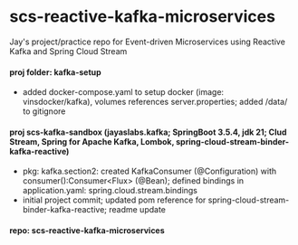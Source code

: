 # scs-reactive-kafka-microservices
Jay's project/practice repo for Event-driven Microservices using Reactive Kafka and Spring Cloud Stream

#### proj folder: kafka-setup
- added docker-compose.yaml to setup docker (image: vinsdocker/kafka), volumes references server.properties; added /data/ to gitignore

#### proj scs-kafka-sandbox (jayaslabs.kafka; SpringBoot 3.5.4, jdk 21; Clud Stream, Spring for Apache Kafka, Lombok, spring-cloud-stream-binder-kafka-reactive)
- pkg: kafka.section2: created KafkaConsumer (@Configuration) with consumer():Consumer<Flux<String>> (@Bean); defined bindings in application.yaml: spring.cloud.stream.bindings
- initial project commit; updated pom reference for spring-cloud-stream-binder-kafka-reactive; readme update

#### repo: scs-reactive-kafka-microservices